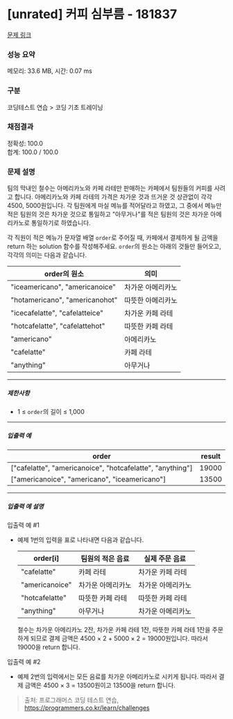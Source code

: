 # [unrated] 커피 심부름 - 181837 

[문제 링크](https://school.programmers.co.kr/learn/courses/30/lessons/181837) 

### 성능 요약

메모리: 33.6 MB, 시간: 0.07 ms

### 구분

코딩테스트 연습 > 코딩 기초 트레이닝

### 채점결과

정확성: 100.0<br/>합계: 100.0 / 100.0

### 문제 설명

<p style="user-select: auto;">팀의 막내인 철수는 아메리카노와 카페 라테만 판매하는 카페에서 팀원들의 커피를 사려고 합니다. 아메리카노와 카페 라테의 가격은 차가운 것과 뜨거운 것 상관없이 각각 4500, 5000원입니다. 각 팀원에게 마실 메뉴를 적어달라고 하였고, 그 중에서 메뉴만 적은 팀원의 것은 차가운 것으로 통일하고 "아무거나"를 적은 팀원의 것은 차가운 아메리카노로 통일하기로 하였습니다.</p>

<p style="user-select: auto;">각 직원이 적은 메뉴가 문자열 배열 <code style="user-select: auto;">order</code>로 주어질 때, 카페에서 결제하게 될 금액을 return 하는 solution 함수를 작성해주세요. <code style="user-select: auto;">order</code>의 원소는 아래의 것들만 들어오고, 각각의 의미는 다음과 같습니다.</p>
<table class="table" style="user-select: auto;">
        <thead style="user-select: auto;"><tr style="user-select: auto;">
<th style="user-select: auto;">order의 원소</th>
<th style="user-select: auto;">의미</th>
</tr>
</thead>
        <tbody style="user-select: auto;"><tr style="user-select: auto;">
<td style="user-select: auto;">"iceamericano", "americanoice"</td>
<td style="user-select: auto;">차가운 아메리카노</td>
</tr>
<tr style="user-select: auto;">
<td style="user-select: auto;">"hotamericano", "americanohot"</td>
<td style="user-select: auto;">따뜻한 아메리카노</td>
</tr>
<tr style="user-select: auto;">
<td style="user-select: auto;">"icecafelatte", "cafelatteice"</td>
<td style="user-select: auto;">차가운 카페 라테</td>
</tr>
<tr style="user-select: auto;">
<td style="user-select: auto;">"hotcafelatte", "cafelattehot"</td>
<td style="user-select: auto;">따뜻한 카페 라테</td>
</tr>
<tr style="user-select: auto;">
<td style="user-select: auto;">"americano"</td>
<td style="user-select: auto;">아메리카노</td>
</tr>
<tr style="user-select: auto;">
<td style="user-select: auto;">"cafelatte"</td>
<td style="user-select: auto;">카페 라테</td>
</tr>
<tr style="user-select: auto;">
<td style="user-select: auto;">"anything"</td>
<td style="user-select: auto;">아무거나</td>
</tr>
</tbody>
      </table>
<hr style="user-select: auto;">

<h5 style="user-select: auto;">제한사항</h5>

<ul style="user-select: auto;">
<li style="user-select: auto;">1 ≤ <code style="user-select: auto;">order</code>의 길이 ≤ 1,000</li>
</ul>

<hr style="user-select: auto;">

<h5 style="user-select: auto;">입출력 예</h5>
<table class="table" style="user-select: auto;">
        <thead style="user-select: auto;"><tr style="user-select: auto;">
<th style="user-select: auto;">order</th>
<th style="user-select: auto;">result</th>
</tr>
</thead>
        <tbody style="user-select: auto;"><tr style="user-select: auto;">
<td style="user-select: auto;">["cafelatte", "americanoice", "hotcafelatte", "anything"]</td>
<td style="user-select: auto;">19000</td>
</tr>
<tr style="user-select: auto;">
<td style="user-select: auto;">["americanoice", "americano", "iceamericano"]</td>
<td style="user-select: auto;">13500</td>
</tr>
</tbody>
      </table>
<hr style="user-select: auto;">

<h5 style="user-select: auto;">입출력 예 설명</h5>

<p style="user-select: auto;">입출력 예 #1</p>

<ul style="user-select: auto;">
<li style="user-select: auto;"><p style="user-select: auto;">예제 1번의 입력을 표로 나타내면 다음과 같습니다.</p>
<table class="table" style="user-select: auto;">
        <thead style="user-select: auto;"><tr style="user-select: auto;">
<th style="user-select: auto;">order[i]</th>
<th style="user-select: auto;">팀원의 적은 음료</th>
<th style="user-select: auto;">실제 주문 음료</th>
</tr>
</thead>
        <tbody style="user-select: auto;"><tr style="user-select: auto;">
<td style="user-select: auto;">"cafelatte"</td>
<td style="user-select: auto;">카페 라테</td>
<td style="user-select: auto;">차가운 카페 라테</td>
</tr>
<tr style="user-select: auto;">
<td style="user-select: auto;">"americanoice"</td>
<td style="user-select: auto;">차가운 아메리카노</td>
<td style="user-select: auto;">차가운 아메리카노</td>
</tr>
<tr style="user-select: auto;">
<td style="user-select: auto;">"hotcafelatte"</td>
<td style="user-select: auto;">따뜻한 카페 라테</td>
<td style="user-select: auto;">따뜻한 카페 라테</td>
</tr>
<tr style="user-select: auto;">
<td style="user-select: auto;">"anything"</td>
<td style="user-select: auto;">아무거나</td>
<td style="user-select: auto;">차가운 아메리카노</td>
</tr>
</tbody>
      </table>
<p style="user-select: auto;">철수는 차가운 아메리카노 2잔, 차가운 카페 라테 1잔, 따뜻한 카페 라테 1잔을 주문하게 되므로 결제 금액은 4500 × 2 + 5000 × 2 = 19000원입니다. 따라서 19000을 return 합니다.</p></li>
</ul>

<p style="user-select: auto;">입출력 예 #2</p>

<ul style="user-select: auto;">
<li style="user-select: auto;">예제 2번의 입력에서는 모든 음료를 차가운 아메리카노로 시키게 됩니다. 따라서 결제 금액은 4500 × 3 = 13500원이고 13500을 return 합니다.</li>
</ul>


> 출처: 프로그래머스 코딩 테스트 연습, https://programmers.co.kr/learn/challenges